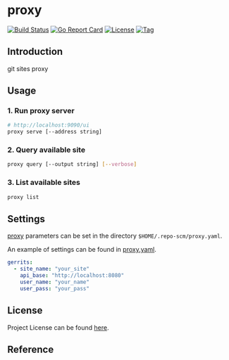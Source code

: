 # proxy

[![Build Status](https://github.com/repo-scm/proxy/workflows/ci/badge.svg?branch=main&event=push)](https://github.com/repo-scm/proxy/actions?query=workflow%3Aci)
[![Go Report Card](https://goreportcard.com/badge/github.com/repo-scm/proxy)](https://goreportcard.com/report/github.com/repo-scm/proxy)
[![License](https://img.shields.io/github/license/repo-scm/proxy.svg)](https://github.com/repo-scm/proxy/blob/main/LICENSE)
[![Tag](https://img.shields.io/github/tag/repo-scm/proxy.svg)](https://github.com/repo-scm/proxy/tags)



## Introduction

git sites proxy



## Usage

### 1. Run proxy server

```bash
# http://localhost:9090/ui
proxy serve [--address string]
```

### 2. Query available site

```bash
proxy query [--output string] [--verbose]
```

### 3. List available sites

```bash
proxy list
```



## Settings

[proxy](https://github.com/repo-scm/proxy) parameters can be set in the directory `$HOME/.repo-scm/proxy.yaml`.

An example of settings can be found in [proxy.yaml](https://github.com/repo-scm/proxy/blob/main/config/proxy.yaml).

```yaml
gerrits:
  - site_name: "your_site"
    api_base: "http://localhost:8080"
    user_name: "your_name"
    user_pass: "your_pass"
```



## License

Project License can be found [here](LICENSE).



## Reference
